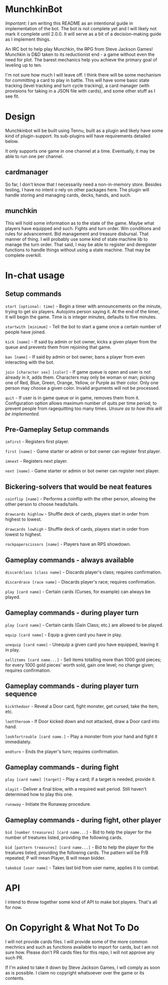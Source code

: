 # MunchkinBot

*Important*: I am writing this README as an intentional guide in implementation of the bot. The bot is not complete yet and I will likely not mark it complete until 2.0.0. It will serve as a bit of a decision-making guide as I implement things.

An IRC bot to help play Munchkin, the ~~R~~PG from Steve Jackson Games! Munchkin is D&D taken to its reductionist end - a game without even the need for plot. The barest mechanics help you achieve the primary goal of leveling up to ten.

I'm not sure how much I will leave off. I think there will be some mechanism for committing a card to play in battle. This will have some basic state tracking (level tracking and turn cycle tracking), a card manager (with provisions for taking in a JSON file with cards), and some other stuff as I see fit.

# Design

Munchkinbot will be built using Tennu, built as a plugin and likely have some kind of plugin-support. Its sub-plugins will have requirements detailed below.

It only supports one game in one channel at a time. Eventually, it may be able to run one per channel.

## cardmanager

So far, I don't know that I necessarily need a non-in-memory store. Besides testing, I have no intent o rely on other packages here.
The plugin will handle storing and managing cards, decks, hands, and such.

## munchkin

This will hold some information as to the state of the game. Maybe what players have equipped and such. Fights and turn order. Win conditions and rules for advancement. Bid management and treasure disbursal. That manner of thing. I will probably use some kind of state machine lib to manage the turn order. That said, I may be able to register and deregister functions to handle things without using a state machine. That may be complete overkill.

# In-chat usage

## Setup commands

`start [optional: time]` - Begin a timer with announcements on the minute, trying to get six players. Autojoins person saying it. At the end of the timer, it will begin the game. Time is is integer minutes, defaults to five minutes.

`startwith [minimum]` - Tell the bot to start a game once a certain number of people have joined.

`kick [name]` - If said by admin or bot owner, kicks a given player from the queue and prevents them from rejoining that game.

`ban [name]` - If said by admin or bot owner, bans a player from even interacting with the bot.

`join [character sex] [color]` - If game queue is open and user is not already in it, adds them. Characters may only be woman or man; picking one of Red, Blue, Green, Orange, Yellow, or Purple as their color. Only one person may choose a given color. Invalid arguments will not be processed.

`quit` - If user is in game queue or in game, removes them from it. Configuration option allows maximum number of quits per time period; to prevent people from ragequitting too many times. *Unsure as to how this will be implemented.*

## Pre-Gameplay Setup commands

`imfirst` - Registers first player. 

`first [name]` - Game starter or admin or bot owner can register first player.

`imnext` - Registers next player.

`next [name]` - Game starter or admin or bot owner can register next player.

## Bickering-solvers that would be neat features

`coinflip [name]` - Performs a coinflip with the other person, allowing the other person to choose heads/tails. 

`drawcards highlow` -  Shuffle deck of cards, players start in order from highest to lowest.

`drawcards lowhigh` -  Shuffle deck of cards, players start in order from lowest to highest.

`rockpaperscissors [name]` - Players have an RPS showdown.

## Gameplay commands - always available

`discardclass [class name]` - Discards player's class; requires confirmation.

`discardrace [race name]` - Discards player's race; requires confirmation.

`play [card name]` - Certain cards (Curses, for example) can always be played.

## Gameplay commands - during player turn

`play [card name]` - Certain cards (Gain Class; etc.) are allowed to be played.

`equip [card name]` - Equip a given card you have in play.

`unequip [card name]` - Unequip a given card you have equipped, leaving it in play.

`sellitems [card name...]` - Sell items totalling more than 1000 gold pieces; for every 1000 gold pieces' worth sold, gain one level; no change given; requires confirmation.

## Gameplay commands - during player turn sequence

`kickthedoor` - Reveal a Door card, fight monster, get cursed, take the item, etc.

`loottheroom` - If Door kicked down and not attacked, draw a Door card into hand.

`lookfortrouble [card name.]` - Play a monster from your hand and fight it immediately.

`endturn` - Ends the player's turn; requires confirmation.

## Gameplay commands - during fight

`play [card name] [target]` - Play a card; if a target is needed, provide it.

`slayit` - Deliver a final blow, with a required wait period. Still haven't determined how to play this one.

`runaway` - Initiate the Runaway procedure.

## Gameplay commands - during fight, other player

`bid [number treasures] [card name...]` - Bid to help the player for the number of treatures listed, providing the following cards.

`bid [pattern treasures] [card name...]` - Bid to help the player for the treatures listed, providing the following cards. The pattern will be P/B repeated; P will mean Player, B will mean bidder.

`takebid [user name]` - Takes last bid from user name, applies it to combat.

# API

I intend to throw together some kind of API to make bot players. That's all for now.

# On Copyright & What Not To Do

I will not provide cards files. I will provide some of the more common mechnics and such as functions available to import for cards, but I am not sure how. Please don't PR cards files for this repo; I will not approve any such PR.

If I'm asked to take it down by Steve Jackson Games, I will comply as soon as is possible. I claim no copyright whatsoever over the game or its contents.
